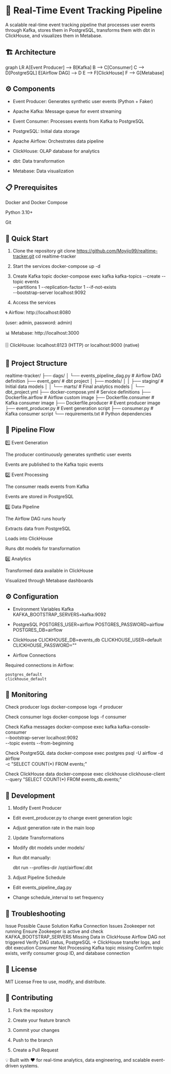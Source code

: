 # 🚀 Real-Time Event Tracking Pipeline

A scalable real-time event tracking pipeline that processes user events through Kafka, stores them in PostgreSQL, transforms them with dbt in ClickHouse, and visualizes them in Metabase.

## 🏗️ Architecture
graph LR
    A[Event Producer] --> B[Kafka]
    B --> C[Consumer]
    C --> D[PostgreSQL]
    E[Airflow DAG] --> D
    E --> F[ClickHouse]
    F --> G[Metabase]

## ⚙️ Components

- Event Producer: Generates synthetic user events (Python + Faker)

- Apache Kafka: Message queue for event streaming

- Event Consumer: Processes events from Kafka to PostgreSQL

- PostgreSQL: Initial data storage

- Apache Airflow: Orchestrates data pipeline

- ClickHouse: OLAP database for analytics

- dbt: Data transformation

- Metabase: Data visualization

## 📋 Prerequisites

Docker and Docker Compose

Python 3.10+

Git

## 🚀 Quick Start
1. Clone the repository
git clone https://github.com/Moyijo99/realtime-tracker.git
cd realtime-tracker

2. Start the services
docker-compose up -d

3. Create Kafka topic
docker-compose exec kafka kafka-topics --create --topic events \
    --partitions 1 --replication-factor 1 --if-not-exists \
    --bootstrap-server localhost:9092

4. Access the services

🌀 Airflow: http://localhost:8080

(user: admin, password: admin)

📊 Metabase: http://localhost:3000

🗄️ ClickHouse: localhost:8123 (HTTP) or localhost:9000 (native)

## 📁 Project Structure

realtime-tracker/
├── dags/
│   └── events_pipeline_dag.py     # Airflow DAG definition
├── event_gen/                     # dbt project
│   ├── models/
│   │   ├── staging/              # Initial data models
│   │   └── marts/                # Final analytics models
│   └── dbt_project.yml
├── docker-compose.yml             # Service definitions
├── Dockerfile.airflow             # Airflow custom image
├── Dockerfile.consumer            # Kafka consumer image
├── Dockerfile.producer            # Event producer image
├── event_producer.py              # Event generation script
├── consumer.py                    # Kafka consumer script
└── requirements.txt               # Python dependencies

## 🔄 Pipeline Flow

1️⃣ Event Generation

The producer continuously generates synthetic user events

Events are published to the Kafka topic events

2️⃣ Event Processing

The consumer reads events from Kafka

Events are stored in PostgreSQL

3️⃣ Data Pipeline

The Airflow DAG runs hourly

Extracts data from PostgreSQL

Loads into ClickHouse

Runs dbt models for transformation

4️⃣ Analytics

Transformed data available in ClickHouse

Visualized through Metabase dashboards

## ⚙️ Configuration

- Environment Variables
    Kafka
    KAFKA_BOOTSTRAP_SERVERS=kafka:9092

- PostgreSQL
    POSTGRES_USER=airflow
    POSTGRES_PASSWORD=airflow
    POSTGRES_DB=airflow

- ClickHouse
    CLICKHOUSE_DB=events_db
    CLICKHOUSE_USER=default
    CLICKHOUSE_PASSWORD=""

- Airflow Connections

Required connections in Airflow:

    postgres_default
    clickhouse_default

## 🧠 Monitoring

Check producer logs
docker-compose logs -f producer

Check consumer logs
docker-compose logs -f consumer

Check Kafka messages
docker-compose exec kafka kafka-console-consumer \
    --bootstrap-server localhost:9092 \
    --topic events --from-beginning

Check PostgreSQL data
docker-compose exec postgres psql -U airflow -d airflow \
    -c "SELECT COUNT(*) FROM events;"

Check ClickHouse data
docker-compose exec clickhouse clickhouse-client \
    --query "SELECT COUNT(*) FROM events_db.events;"

## 🧩 Development

1. Modify Event Producer

- Edit event_producer.py to change event generation logic

- Adjust generation rate in the main loop

2. Update Transformations

- Modify dbt models under models/

- Run dbt manually:

    dbt run --profiles-dir /opt/airflow/.dbt

3. Adjust Pipeline Schedule

- Edit events_pipeline_dag.py

- Change schedule_interval to set frequency

## 🧰 Troubleshooting
Issue	Possible Cause	Solution
Kafka Connection Issues	Zookeeper not running	Ensure Zookeeper is active and check KAFKA_BOOTSTRAP_SERVERS
Missing Data in ClickHouse	Airflow DAG not triggered	Verify DAG status, PostgreSQL → ClickHouse transfer logs, and dbt execution
Consumer Not Processing	Kafka topic missing	Confirm topic exists, verify consumer group ID, and database connection

## 📜 License

MIT License
Free to use, modify, and distribute.

## 🤝 Contributing

1. Fork the repository

2. Create your feature branch

3. Commit your changes

4. Push to the branch

5. Create a Pull Request

💡 Built with ❤️ for real-time analytics, data engineering, and scalable event-driven systems.